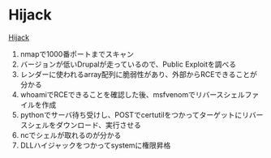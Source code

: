 # Hijack
[Hijack](https://www.youtube.com/watch?v=ZfVNIBM1zHY&list=PLeSXUd883dhjhV4MokruWYQWnhxsCPyUY&index=4)

1. nmapで1000番ポートまでスキャン
2. バージョンが低いDrupalが走っているので、Public Exploitを調べる
3. レンダーに使われるarray配列に脆弱性があり、外部からRCEできることが分かる
4. whoamiでRCEできることを確認した後、msfvenomでリバースシェルファイルを作成
5. pythonでサーバ待ち受けし、POSTでcertutilをつかってターゲットにリバースシェルをダウンロード、実行させる
6. ncでシェルが取れるのが分かる
7. DLLハイジャックをつかってsystemに権限昇格